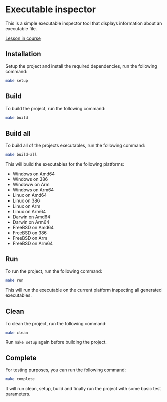 # Executable inspector

This is a simple executable inspector tool that displays information about an executable file.

[Lesson in course](https://codedeviate.github.io/aicollection/go-course-dev-tools-detect-executable-format.html)

## Installation

Setup the project and install the required dependencies, run the following command:

```bash
make setup
```

## Build

To build the project, run the following command:

```bash
make build
```

## Build all

To build all of the projects executables, run the following command:

```bash
make build-all
```

This will build the executables for the following platforms:
- Windows on Amd64
- Windows on 386
- Windoww on Arm
- Windows on Arm64
- Linux on Amd64
- Linux on 386
- Linux on Arm
- Linux on Arm64
- Darwin on Amd64
- Darwin on Arm64
- FreeBSD on Amd64
- FreeBSD on 386
- FreeBSD on Arm
- FreeBSD on Arm64

## Run

To run the project, run the following command:

```bash
make run
```

This will run the executable on the current platform inspecting all generated executables.

## Clean

To clean the project, run the following command:

```bash
make clean
```

Run `make setup` again before building the project.

## Complete

For testing purposes, you can run the following command:

```bash
make complete
```

It will run clean, setup, build and finally run the project with some basic test parameters.
